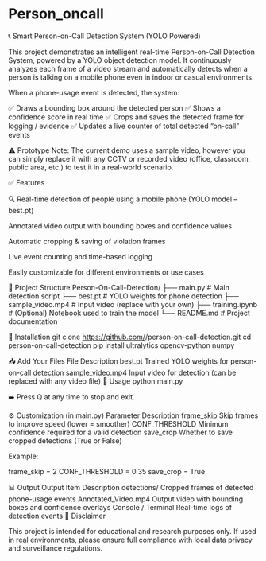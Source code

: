 # Person_oncall
📞 Smart Person-on-Call Detection System (YOLO Powered)

This project demonstrates an intelligent real-time Person-on-Call Detection System, powered by a YOLO object detection model.
It continuously analyzes each frame of a video stream and automatically detects when a person is talking on a mobile phone even in indoor or casual environments.

When a phone-usage event is detected, the system:

✅ Draws a bounding box around the detected person
✅ Shows a confidence score in real time
✅ Crops and saves the detected frame for logging / evidence
✅ Updates a live counter of total detected “on-call” events

⚠️ Prototype Note:
The current demo uses a sample video, however you can simply replace it with any CCTV or recorded video (office, classroom, public area, etc.) to test it in a real-world scenario.

✅ Features

🔍 Real-time detection of people using a mobile phone (YOLO model – best.pt)

 Annotated video output with bounding boxes and confidence values

 Automatic cropping & saving of violation frames

 Live event counting and time-based logging

 Easily customizable for different environments or use cases

📂 Project Structure
Person-On-Call-Detection/
├── main.py                # Main detection script
├── best.pt                # YOLO weights for phone detection
├── sample_video.mp4       # Input video (replace with your own)
├── training.ipynb         # (Optional) Notebook used to train the model
└── README.md              # Project documentation

🔧 Installation
git clone https://github.com/<your-username>/person-on-call-detection.git
cd person-on-call-detection
pip install ultralytics opencv-python numpy

📥 Add Your Files
File	Description
best.pt	Trained YOLO weights for person-on-call detection
sample_video.mp4	Input video for detection (can be replaced with any video file)
🚀 Usage
python main.py


➡️ Press Q at any time to stop and exit.

⚙️ Customization (in main.py)
Parameter	Description
frame_skip	Skip frames to improve speed (lower = smoother)
CONF_THRESHOLD	Minimum confidence required for a valid detection
save_crop	Whether to save cropped detections (True or False)

Example:

frame_skip = 2
CONF_THRESHOLD = 0.35
save_crop = True

📊 Output
Output Item	Description
detections/	Cropped frames of detected phone-usage events
Annotated_Video.mp4	Output video with bounding boxes and confidence overlays
Console / Terminal	Real-time logs of detection events
📜 Disclaimer

This project is intended for educational and research purposes only.
If used in real environments, please ensure full compliance with local data privacy and surveillance regulations.
